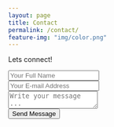 ```yaml
---
layout: page
title: Contact
permalink: /contact/
feature-img: "img/color.png"
---
```


Lets connect! 

<form action="https://getsimpleform.com/messages?form_api_token=49b911bbce3a0d42cefc3d0106715dfe" method="post">
  <!-- the redirect_to is optional, the form will redirect to the referrer on submission -->
  <input type='hidden' name='redirect_to' value='https://www.youtube.com/' />
  <div>
  <input type='text' name='name' placeholder='Your Full Name' />
  </div>
  <input type='email' name='email' placeholder='Your E-mail Address' />
  <div>
  <textarea name='message' placeholder='Write your message ...'></textarea>
  </div>
  <input type='submit' value='Send Message' />
</form>